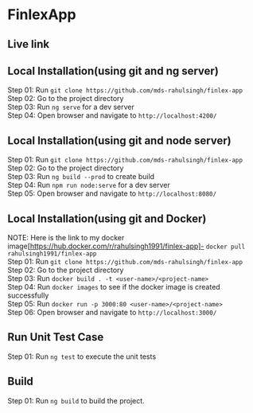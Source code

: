 # FinlexApp

## Live link


## Local Installation(using git and ng server)
Step 01: Run `git clone https://github.com/mds-rahulsingh/finlex-app`  
Step 02: Go to the project directory  
Step 03: Run `ng serve` for a dev server  
Step 04: Open browser and navigate to `http://localhost:4200/`  

## Local Installation(using git and node server)
Step 01: Run `git clone https://github.com/mds-rahulsingh/finlex-app`  
Step 02: Go to the project directory  
Step 03: Run `ng build --prod` to create build  
Step 04: Run `npm run node:serve` for a dev server  
Step 05: Open browser and navigate to `http://localhost:8080/`  

## Local Installation(using git and Docker)
NOTE: Here is the link to my docker image[https://hub.docker.com/r/rahulsingh1991/finlex-app]- `docker pull rahulsingh1991/finlex-app`  
Step 01: Run `git clone https://github.com/mds-rahulsingh/finlex-app`  
Step 02: Go to the project directory  
Step 03: Run `docker build . -t <user-name>/<project-name>`  
Step 04: Run `docker images` to see if the docker image is created successfully  
Step 05: Run `docker run -p 3000:80 <user-name>/<project-name>`  
Step 06: Open browser and navigate to `http://localhost:3000/`  

## Run Unit Test Case
Step 01: Run `ng test` to execute the unit tests  

## Build
Step 01: Run `ng build` to build the project.  